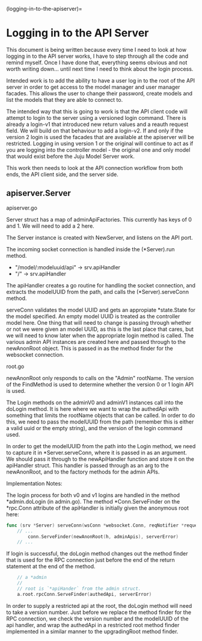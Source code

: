 (logging-in-to-the-apiserver)=
# Logging in to the API Server

This document is being written because every time I need to look at how
logging in to the API server works, I have to step through all the code and
remind myself. Once I have done that, everything seems obvious and not worth
writing down... until next time I need to think about the login process.

Intended work is to add the ability to have a user log in to the root of the
API server in order to get access to the model manager and user manager
facades. This allows the user to change their password, create models
and list the models that they are able to connect to.

The intended way that this is going to work is that the API client code will
attempt to login to the server using a versioned login command. There is
already a login-v1 that introduced new return values and a reauth request
field. We will build on that behaviour to add a login-v2. If and only if the
version 2 login is used the facades that are available at the apiserver will
be restricted.  Logging in using version 1 or the original will continue to
act as if you are logging into the controller model - the original one
and only model that would exist before the Juju Model Server work.

This work then needs to look at the API connection workflow from both ends,
the API client side, and the server side.

## apiserver.Server

apiserver.go

Server struct has a map of adminApiFactories. This currently has keys of
0 and 1.  We will need to add a 2 here.

The Server instance is created with NewServer, and listens on the API port.

The incoming socket connection is handled inside the (*Server).run method.
 - "/model/:modeluuid/api" -> srv.apiHandler
 - "/" -> srv.apiHandler

The apiHandler creates a go routine for handling the socket connection, and
extracts the modelUUID from the path, and calls the (*Server).serveConn method.

serveConn validates the model UUID and gets an appropiate *state.State
for the model specified.  An empty model UUID is treated as the
controller model here.  One thing that will need to change is passing
through whether or not we were given an model UUID, as this is the last
place that cares, but we will need to know later when the appropriate login
method is called. The various admin API instances are created here and passed
through to the newAnonRoot object.  This is passed in as the method finder for
the websocket connection.

root.go

newAnonRoot only responds to calls on the "Admin" rootName.  The version of
the FindMethod is used to determine whether the version 0 or 1 login API is
used.

The Login methods on the adminV0 and adminV1 instances call into the doLogin
method.  It is here where we want to wrap the authedApi with something that
limits the rootName objects that can be called.  In order to do this, we need
to pass the modelUUID from the path (remember this is either a valid uuid or the
empty string), and the version of the login command used.

In order to get the modelUUID from the path into the Login method, we need to
capture it in *Server.serveConn, where it is passed in as an argument.  We
should pass it through to the newApiHandler function and store it on the
apiHandler struct.  This handler is passed through as an arg to the
newAnonRoot, and to the factory methods for the admin APIs.


Implementation Notes:

The login process for both v0 and v1 logins are handled in the method
*admin.doLogin (in admin.go).  The method *Conn.ServeFinder on the *rpc.Conn
attribute of the apiHandler is initially given the anonymous root here:

```go
func (srv *Server) serveConn(wsConn *websocket.Conn, reqNotifier *requestNotifier, modelUUID string) error {
	// ...
		conn.ServeFinder(newAnonRoot(h, adminApis), serverError)
	// ...
```

If login is successful, the doLogin method changes out the method finder that
is used for the RPC connection just before the end of the return statement at
the end of the method.

```go
	// a *admin
	//
	// root is `*apiHander` from the admin struct.
	a.root.rpcConn.ServeFinder(authedApi, serverError)
```

In order to supply a restricted api at the root, the doLogin method will need
to take a version number.  Just before we replace the method finder for the
RPC connection, we check the version number and the modelUUID of the api
handler, and wrap the authedApi in a restricted root method finder implemented
in a similar manner to the upgradingRoot method finder.

